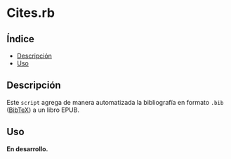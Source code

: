 # Cites.rb

## Índice

* [Descripción](#descripción)
* [Uso](#uso)

<!-- * [Explicación](#explicación) -->

## Descripción

Este `script` agrega de manera automatizada la bibliografía en formato `.bib`
([BibTeX](http://www.bibtex.org/)) a un libro EPUB.

## Uso

**En desarrollo.**

<!-- ###### 1. Desde el *shell* ejecutar el `script` cuyo único parámetro sea la ruta a la carpeta del EPUB.

Para mayor comodidad en el *shell* arrastra el archivo `recreator.rb` y después
haz lo mismo con la carpeta del EPUB.

    Para usuarios de Windows, una vez instalado Ruby han de buscar el programa
    «Start Command Prompt with Ruby» para poder ejecutar esta orden. -->

<!-- ## Explicación -->
